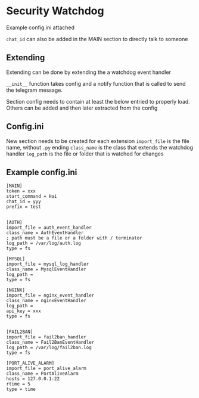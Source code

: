 # Security Watchdog

Example config.ini attached

`chat_id` can also be added in the MAIN section to directly talk to someone

## Extending
Extending can be done by extending the a watchdog event handler

`__init__` function takes config and a notify function that is called to send the telegram message. 

Section config needs to contain at least the below entried to properly load. Others can be added and then later extracted from the config

## Config.ini

New section needs to be created for each extension
`import_file` is the file name, without `.py` ending
`class_name` is the class that extends the watchdog handler
`log_path` is the file or folder that is watched for changes

## Example config.ini

```
[MAIN]
token = xxx
start_command = Hai
chat_id = yyy
prefix = test


[AUTH]
import_file = auth_event_handler
class_name = AuthEventHandler
; path must be a file or a folder with / terminator
log_path = /var/log/auth.log
type = fs

[MYSQL]
import_file = mysql_log_handler
class_name = MysqlEventHandler
log_path = 
type = fs

[NGINX]
import_file = nginx_event_handler
class_name = nginxEventHandler
log_path = 
api_key = xxx
type = fs


[FAIL2BAN]
import_file = fail2ban_handler
class_name = Fail2BanEventHandler
log_path = /var/log/fail2ban.log
type = fs

[PORT_ALIVE_ALARM]
import_file = port_alive_alarm
class_name = PortAliveAlarm
hosts = 127.0.0.1:22
rtime = 5
type = time
```
